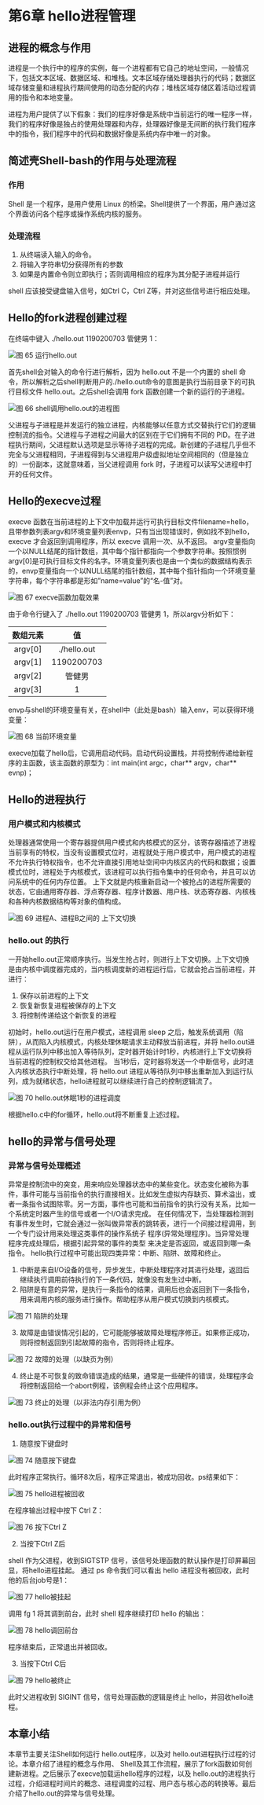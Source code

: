 # 第6章 hello进程管理

## 进程的概念与作用

进程是一个执行中的程序的实例，每一个进程都有它自己的地址空间，一般情况下，包括文本区域、数据区域、和堆栈。文本区域存储处理器执行的代码；数据区域存储变量和进程执行期间使用的动态分配的内存；堆栈区域存储区着活动过程调用的指令和本地变量。

进程为用户提供了以下假象：我们的程序好像是系统中当前运行的唯一程序一样，我们的程序好像是独占的使用处理器和内存，处理器好像是无间断的执行我们程序中的指令，我们程序中的代码和数据好像是系统内存中唯一的对象。

## 简述壳Shell-bash的作用与处理流程

### 作用

Shell 是一个程序，是用户使用 Linux 的桥梁。Shell提供了一个界面，用户通过这个界面访问各个程序或操作系统内核的服务。

### 处理流程

1. 从终端读入输入的命令。
2. 将输入字符串切分获得所有的参数
3. 如果是内置命令则立即执行；否则调用相应的程序为其分配子进程并运行

shell 应该接受键盘输入信号，如Ctrl C，Ctrl Z等，并对这些信号进行相应处理。

## Hello的fork进程创建过程

在终端中键入 ./hello.out 1190200703 管健男 1：
 
![图 65 运行hello.out](image065.png)

首先shell会对输入的命令行进行解析，因为 hello.out 不是一个内置的 shell 命令，所以解析之后shell判断用户的./hello.out命令的意图是执行当前目录下的可执行目标文件 hello.out。之后shell会调用 fork 函数创建一个新的运行的子进程。
 
![图 66 shell调用hello.out的进程图](image066.png)


父进程与子进程是并发运行的独立进程，内核能够以任意方式交替执行它们的逻辑控制流的指令。父进程与子进程之间最大的区别在于它们拥有不同的 PID。在子进程执行期间，父进程默认选项是显示等待子进程的完成。新创建的子进程几乎但不完全与父进程相同，子进程得到与父进程用户级虚拟地址空间相同的（但是独立的）一份副本，这就意味着，当父进程调用 fork 时，子进程可以读写父进程中打开的任何文件。

## Hello的execve过程

execve 函数在当前进程的上下文中加载并运行可执行目标文件filename=hello，且带参数列表argv和环境变量列表envp，只有当出现错误时，例如找不到hello，execve 才会返回到调用程序，所以 execve 调用一次、从不返回。
argv变量指向一个以NULL结尾的指针数组，其中每个指针都指向一个参数字符串。按照惯例argv\[0\]是可执行目标文件的名字。环境变量列表也是由一个类似的数据结构表示的，envp变量指向一个以NULL结尾的指针数组，其中每个指针指向一个环境变量字符串，每个字符串都是形如”name=value”的“名-值”对。
 
![图 67 execve函数加载效果](image067.png)

由于命令行键入了 ./hello.out 1190200703 管健男 1，所以argv分析如下：

数组元素 | 值
:-: | :-:
argv[0] | ./hello.out
argv[1] | 1190200703
argv[2] | 管健男
argv[3] | 1

envp与shell的环境变量有关，在shell中（此处是bash）输入env，可以获得环境变量：
 
![图 68 当前环境变量](image068.png)

execve加载了hello后，它调用启动代码。启动代码设置栈，并将控制传递给新程序的主函数，该主函数的原型为：int main(int argc，char** argv，char** evnp)；

## Hello的进程执行

### 用户模式和内核模式

处理器通常使用一个寄存器提供用户模式和内核模式的区分，该寄存器描述了进程当前享有的特权，当没有设置模式位时，进程就处于用户模式中，用户模式的进程不允许执行特权指令，也不允许直接引用地址空间中内核区内的代码和数据；设置模式位时，进程处于内核模式，该进程可以执行指令集中的任何命令，并且可以访问系统中的任何内存位置。
上下文就是内核重新启动一个被抢占的进程所需要的状态，它由通用寄存器、浮点寄存器、程序计数器、用户栈、状态寄存器、内核栈和各种内核数据结构等对象的值构成。
 
![图 69 进程A、进程B之间的 上下文切换](image069.png)

### hello.out 的执行

一开始hello.out正常顺序执行。当发生抢占时，则进行上下文切换。上下文切换是由内核中调度器完成的，当内核调度新的进程运行后，它就会抢占当前进程，并进行：

1. 保存以前进程的上下文 
2. 恢复新恢复进程被保存的上下文
3. 将控制传递给这个新恢复的进程

初始时，hello.out运行在用户模式，进程调用 sleep 之后，触发系统调用（陷阱），从而陷入内核模式，内核处理休眠请求主动释放当前进程，并将 hello.out进程从运行队列中移出加入等待队列，定时器开始计时1秒，内核进行上下文切换将当前进程的控制权交给其他进程。
当1秒后，定时器将发送一个中断信号，此时进入内核状态执行中断处理，将 hello.out 进程从等待队列中移出重新加入到运行队列，成为就绪状态，hello进程就可以继续进行自己的控制逻辑流了。
 
![图 70 hello.out休眠1秒的进程调度](image070.png)

根据hello.c中的for循环，hello.out将不断重复上述过程。

## hello的异常与信号处理

### 异常与信号处理概述

异常是控制流中的突变，用来响应处理器状态中的某些变化。状态变化被称为事件，事件可能与当前指令的执行直接相关。比如发生虚拟内存缺页、算术溢出，或者一条指令试图除零。另一方面，事件也可能和当前指令的执行没有关系，比如一个系统定时器产生的信号或者一个I/O请求完成。
在任何情况下，当处理器检测到有事件发生时，它就会通过一张叫做异常表的跳转表，进行一个间接过程调用，到一个专门设计用来处理这类事件的操作系统子 程序(异常处理程序)。当异常处理程序完成处理后，根据引起异常的事件的类型 来决定是否返回，或返回到哪一条指令。
hello执行过程中可能出现四类异常：中断、陷阱、故障和终止。

1. 中断是来自I/O设备的信号，异步发生，中断处理程序对其进行处理，返回后继续执行调用前待执行的下一条代码，就像没有发生过中断。
2. 陷阱是有意的异常，是执行一条指令的结果，调用后也会返回到下一条指令，用来调用内核的服务进行操作。帮助程序从用户模式切换到内核模式。
 
![图 71 陷阱的处理](image071.png)

3. 故障是由错误情况引起的，它可能能够被故障处理程序修正。如果修正成功，则将控制返回到引起故障的指令，否则将终止程序。

![图 72 故障的处理（以缺页为例）](image072.png)

4. 终止是不可恢复的致命错误造成的结果，通常是一些硬件的错误，处理程序会将控制返回给一个abort例程，该例程会终止这个应用程序。

![图 73 终止的处理（以非法内存引用为例）](image073.png)

### hello.out执行过程中的异常和信号

1. 随意按下键盘时
 
![图 74 随意按下键盘](image074.png)

此时程序正常执行。循环8次后，程序正常退出，被成功回收。ps结果如下：
 
![图 75 hello进程被回收](image075.png)

在程序输出过程中按下 Ctrl Z：
 
![图 76 按下Ctrl Z](image076.png)

2. 当按下Ctrl Z后

shell 作为父进程，收到SIGTSTP 信号，该信号处理函数的默认操作是打印屏幕回显，将hello进程挂起。 
通过 ps 命令我们可以看出 hello 进程没有被回收，此时他的后台job号是1：
 
![图 77 hello被挂起](image077.png)

调用 fg 1 将其调到前台，此时 shell 程序继续打印 hello 的输出：
 
![图 78 hello调回前台](image078.png)

程序结束后，正常退出并被回收。

3. 当按下Ctrl C后
 
![图 79 hello被终止](image079.png)

此时父进程收到 SIGINT 信号，信号处理函数的逻辑是终止 hello，并回收hello进程。

## 本章小结

本章节主要关注Shell如何运行 hello.out程序，以及对 hello.out进程执行过程的讨论。本章介绍了进程的概念与作用、 Shell及其工作流程，展示了fork函数如何创建新进程。之后展示了execve加载运hello程序的过程，以及 hello.out的进程执行过程，介绍进程时间片的概念、进程调度的过程、用户态与核心态的转换等。最后介绍了hello.out的异常与信号处理。
